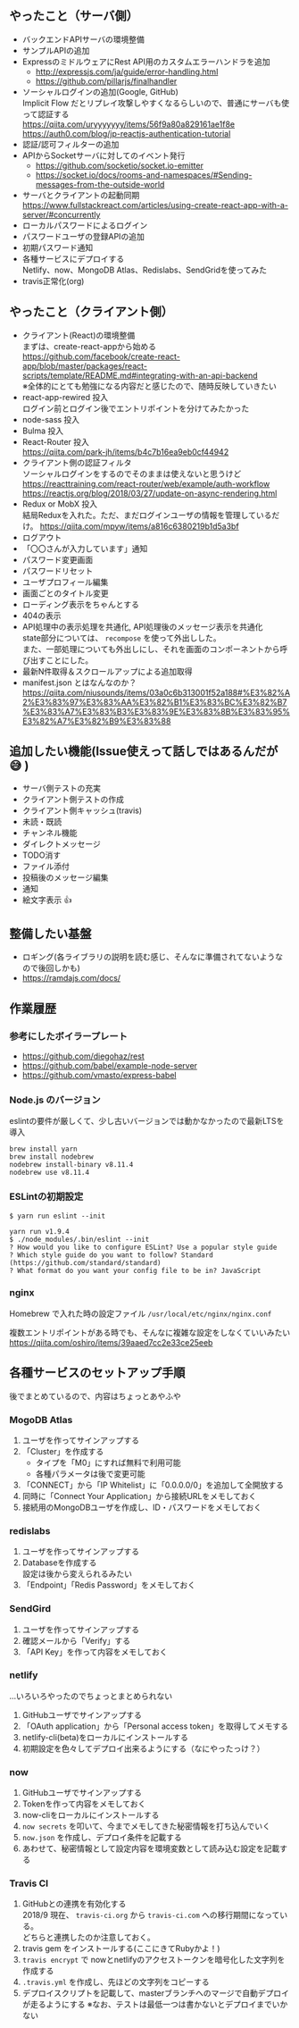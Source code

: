 ## やったこと（サーバ側）
* バックエンドAPIサーバの環境整備
* サンプルAPIの追加
* ExpressのミドルウェアにRest API用のカスタムエラーハンドラを追加
  * http://expressjs.com/ja/guide/error-handling.html
  * https://github.com/pillarjs/finalhandler
* ソーシャルログインの追加(Google, GitHub)  
  Implicit Flow だとリプレイ攻撃しやすくなるらしいので、普通にサーバも使って認証する  
  https://qiita.com/uryyyyyyy/items/56f9a80a829161ae1f8e  
  https://auth0.com/blog/jp-reactjs-authentication-tutorial
* 認証/認可フィルターの追加
* APIからSocketサーバに対してのイベント発行
  * https://github.com/socketio/socket.io-emitter
  * https://socket.io/docs/rooms-and-namespaces/#Sending-messages-from-the-outside-world
* サーバとクライアントの起動同期  
  https://www.fullstackreact.com/articles/using-create-react-app-with-a-server/#concurrently
* ローカルパスワードによるログイン
* パスワードユーザの登録APIの追加
* 初期パスワード通知
* 各種サービスにデプロイする  
  Netlify、now、MongoDB Atlas、Redislabs、SendGridを使ってみた
* travis正常化(org)

## やったこと（クライアント側）
* クライアント(React)の環境整備  
  まずは、create-react-appから始める  
  https://github.com/facebook/create-react-app/blob/master/packages/react-scripts/template/README.md#integrating-with-an-api-backend  
  ※全体的にとても勉強になる内容だと感じたので、随時反映していきたい
* react-app-rewired 投入  
  ログイン前とログイン後でエントリポイントを分けてみたかった
* node-sass 投入
* Bulma 投入
* React-Router 投入  
  https://qiita.com/park-jh/items/b4c7b16ea9eb0cf44942
* クライアント側の認証フィルタ  
  ソーシャルログインをするのでそのままは使えないと思うけど  
  https://reacttraining.com/react-router/web/example/auth-workflow  
  https://reactjs.org/blog/2018/03/27/update-on-async-rendering.html
* Redux or MobX 投入  
  結局Reduxを入れた。ただ、まだログインユーザの情報を管理しているだけ。
  https://qiita.com/mpyw/items/a816c6380219b1d5a3bf
* ログアウト
* 「〇〇さんが入力しています」通知
* パスワード変更画面
* パスワードリセット
* ユーザプロフィール編集
* 画面ごとのタイトル変更
* ローディング表示をちゃんとする
* 404の表示
* API処理中の表示処理を共通化, API処理後のメッセージ表示を共通化  
  state部分については、 `recompose` を使って外出しした。  
  また、一部処理についても外出しにし、それを画面のコンポーネントから呼び出すことにした。
* 最新N件取得＆スクロールアップによる追加取得
* manifest.json とはなんなのか？  
  https://qiita.com/niusounds/items/03a0c6b313001f52a188#%E3%82%A2%E3%83%97%E3%83%AA%E3%82%B1%E3%83%BC%E3%82%B7%E3%83%A7%E3%83%B3%E3%83%9E%E3%83%8B%E3%83%95%E3%82%A7%E3%82%B9%E3%83%88



## 追加したい機能(Issue使えって話しではあるんだが :sweat_smile: )
* サーバ側テストの充実
* クライアント側テストの作成
* クライアント側キャッシュ(travis)
* 未読・既読
* チャンネル機能
* ダイレクトメッセージ
* TODO消す
* ファイル添付
* 投稿後のメッセージ編集
* 通知
* 絵文字表示 :+1:

## 整備したい基盤
* ロギング(各ライブラリの説明を読む感じ、そんなに準備されてないようなので後回しかも)
* https://ramdajs.com/docs/

## 作業履歴

### 参考にしたボイラープレート
* https://github.com/diegohaz/rest
* https://github.com/babel/example-node-server
* https://github.com/vmasto/express-babel

### Node.js のバージョン
eslintの要件が厳しくて、少し古いバージョンでは動かなかったので最新LTSを導入
```
brew install yarn
brew install nodebrew
nodebrew install-binary v8.11.4
nodebrew use v8.11.4
```

### ESLintの初期設定
```
$ yarn run eslint --init

yarn run v1.9.4
$ ./node_modules/.bin/eslint --init
? How would you like to configure ESLint? Use a popular style guide
? Which style guide do you want to follow? Standard (https://github.com/standard/standard)
? What format do you want your config file to be in? JavaScript
```

### nginx
Homebrew で入れた時の設定ファイル `/usr/local/etc/nginx/nginx.conf`

複数エントリポイントがある時でも、そんなに複雑な設定をしなくていいみたい
https://qiita.com/oshiro/items/39aaed7cc2e33ce25eeb

## 各種サービスのセットアップ手順

後でまとめているので、内容はちょっとあやふや

### MogoDB Atlas

1. ユーザを作ってサインアップする
1. 「Cluster」を作成する
   * タイプを「M0」にすれば無料で利用可能
   * 各種パラメータは後で変更可能
1. 「CONNECT」から「IP Whitelist」に「0.0.0.0/0」を追加して全開放する
1. 同時に「Connect Your Application」から接続URLをメモしておく
1. 接続用のMongoDBユーザを作成し、ID・パスワードをメモしておく

### redislabs

1. ユーザを作ってサインアップする
1. Databaseを作成する  
   設定は後から変えられるみたい
1. 「Endpoint」「Redis Password」をメモしておく

### SendGird

1. ユーザを作ってサインアップする
1. 確認メールから「Verify」する
1. 「API Key」を作って内容をメモしておく

### netlify

...いろいろやったのでちょっとまとめられない

1. GitHubユーザでサインアップする
1. 「OAuth application」から「Personal access token」を取得してメモする
1. netlify-cli(beta)をローカルにインストールする
1. 初期設定を色々してデプロイ出来るようにする（なにやったっけ？）

### now

1. GitHubユーザでサインアップする
1. Tokenを作って内容をメモしておく
1. now-cliをローカルにインストールする
1. `now secrets` を叩いて、今までメモしてきた秘密情報を打ち込んでいく
1. `now.json` を作成し、デプロイ条件を記載する
1. あわせて、秘密情報として設定内容を環境変数として読み込む設定を記載する

### Travis CI

1. GitHubとの連携を有効化する  
   2018/9 現在、 `travis-ci.org` から `travis-ci.com` への移行期間になっている。  
   どちらと連携したのか注意しておく。
1. travis gem をインストールする(ここにきてRubyかよ！)
1. `travis encrypt` で nowとnetlifyのアクセストークンを暗号化した文字列を作成する
1. `.travis.yml` を作成し、先ほどの文字列をコピーする
1. デプロイスクリプトを記載して、masterブランチへのマージで自動デプロイが走るようにする
   ※なお、テストは最低一つは書かないとデプロイまでいかない
